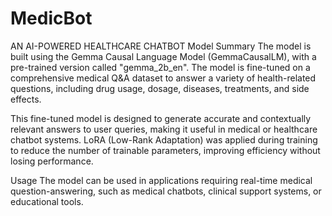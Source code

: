 # MedicBot
AN AI-POWERED HEALTHCARE CHATBOT
Model Summary
The model is built using the Gemma Causal Language Model (GemmaCausalLM), with a pre-trained version called "gemma_2b_en". The model is fine-tuned on a comprehensive medical Q&A dataset to answer a variety of health-related questions, including drug usage, dosage, diseases, treatments, and side effects.

This fine-tuned model is designed to generate accurate and contextually relevant answers to user queries, making it useful in medical or healthcare chatbot systems. LoRA (Low-Rank Adaptation) was applied during training to reduce the number of trainable parameters, improving efficiency without losing performance.

Usage
The model can be used in applications requiring real-time medical question-answering, such as medical chatbots, clinical support systems, or educational tools.
